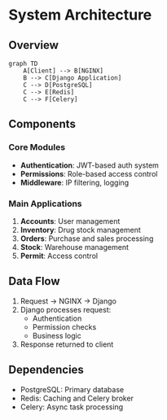 # System Architecture

## Overview
```mermaid
graph TD
    A[Client] --> B[NGINX]
    B --> C[Django Application]
    C --> D[PostgreSQL]
    C --> E[Redis]
    C --> F[Celery]
```

## Components
### Core Modules
- **Authentication**: JWT-based auth system
- **Permissions**: Role-based access control
- **Middleware**: IP filtering, logging

### Main Applications
1. **Accounts**: User management
2. **Inventory**: Drug stock management
3. **Orders**: Purchase and sales processing  
4. **Stock**: Warehouse management
5. **Permit**: Access control

## Data Flow
1. Request → NGINX → Django
2. Django processes request:
   - Authentication
   - Permission checks
   - Business logic
3. Response returned to client

## Dependencies
- PostgreSQL: Primary database
- Redis: Caching and Celery broker
- Celery: Async task processing
